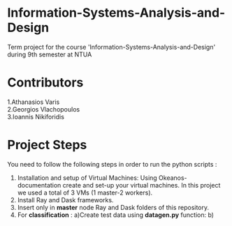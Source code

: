 # Information-Systems-Analysis-and-Design
Term project for the course 'Information-Systems-Analysis-and-Design' during 9th semester at NTUA
# Contributors 
1.Athanasios Varis  
2.Georgios Vlachopoulos  
3.Ioannis Nikiforidis  
# Project Steps
You need to follow the following steps in order to run the python scripts :  

1. Installation and setup of Virtual Machines: Using Okeanos-documentation create and set-up your virtual machines. In this project we used a total of 3 VMs (1 master-2 workers).
2. Install Ray and Dask frameworks.
3. Insert only in <b>master</b> node Ray and Dask folders of this repository.
4. For <b> classification</b> :
   a)Create test data using <b>datagen.py</b> function:
   b)
